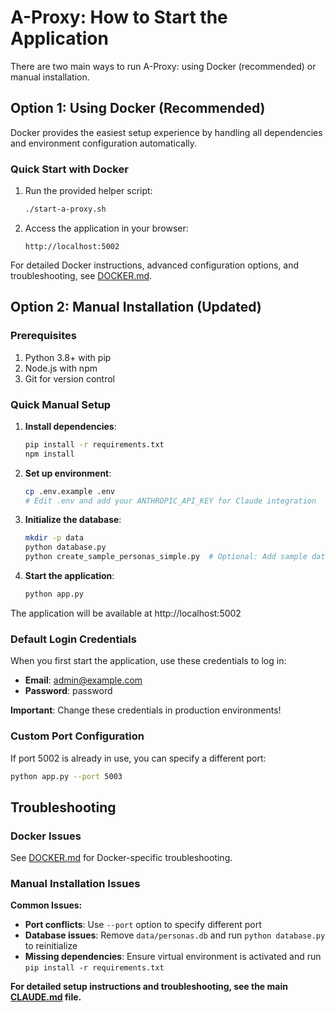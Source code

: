 # A-Proxy: How to Start the Application

There are two main ways to run A-Proxy: using Docker (recommended) or manual installation.

## Option 1: Using Docker (Recommended)

Docker provides the easiest setup experience by handling all dependencies and environment configuration automatically.

### Quick Start with Docker

1. Run the provided helper script:
   ```bash
   ./start-a-proxy.sh
   ```

2. Access the application in your browser:
   ```
   http://localhost:5002
   ```

For detailed Docker instructions, advanced configuration options, and troubleshooting, see [DOCKER.md](DOCKER.md).

## Option 2: Manual Installation (Updated)

### Prerequisites

1. Python 3.8+ with pip
2. Node.js with npm
3. Git for version control

### Quick Manual Setup

1. **Install dependencies**:
   ```bash
   pip install -r requirements.txt
   npm install
   ```

2. **Set up environment**:
   ```bash
   cp .env.example .env
   # Edit .env and add your ANTHROPIC_API_KEY for Claude integration
   ```

3. **Initialize the database**:
   ```bash
   mkdir -p data
   python database.py
   python create_sample_personas_simple.py  # Optional: Add sample data
   ```

4. **Start the application**:
   ```bash
   python app.py
   ```

The application will be available at http://localhost:5002

### Default Login Credentials

When you first start the application, use these credentials to log in:
- **Email**: admin@example.com
- **Password**: password

**Important**: Change these credentials in production environments!

### Custom Port Configuration

If port 5002 is already in use, you can specify a different port:

```bash
python app.py --port 5003
```

## Troubleshooting

### Docker Issues

See [DOCKER.md](DOCKER.md) for Docker-specific troubleshooting.

### Manual Installation Issues

**Common Issues:**
- **Port conflicts**: Use `--port` option to specify different port
- **Database issues**: Remove `data/personas.db` and run `python database.py` to reinitialize
- **Missing dependencies**: Ensure virtual environment is activated and run `pip install -r requirements.txt`

**For detailed setup instructions and troubleshooting, see the main [CLAUDE.md](../CLAUDE.md) file.**
